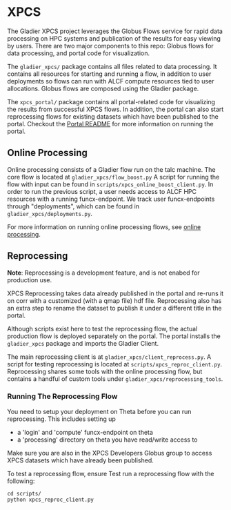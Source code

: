 # XPCS

The Gladier XPCS project leverages the Globus Flows service for rapid data processing
on HPC systems and publication of the results for easy viewing by users. There are 
two major components to this repo: Globus flows for data processing, and portal code
for visualization.

The ``gladier_xpcs/`` package contains all files related to data processing. It contains
all resources for starting and running a flow, in addition to user deployments so
flows can run with ALCF compute resources tied to user allocations. Globus flows are 
composed using the Gladier package.

The ``xpcs_portal/`` package contains all portal-related code for visualizing the
results from successful XPCS flows. In addition, the portal can also start
reprocessing flows for existing datasets which have been published to the portal.
Checkout the [Portal README](./xpcs_portal/README.md) for more information on running
the portal.

## Online Processing

Online processing consists of a Gladier flow run on the talc machine. The core 
flow is located at `gladier_xpcs/flow_boost.py` A script for running the flow with
input can be found in `scripts/xpcs_online_boost_client.py`. In order to run the previous
script, a user needs access to ALCF HPC resources with a running funcx-endpoint.
We track user funcx-endpoints through "deployments", which can be found in
`gladier_xpcs/deployments.py`. 

For more information on running online processing flows, see [online processing](./scripts/online-processing.md).


## Reprocessing

**Note**: Reprocessing is a development feature, and is not enabed for production use.

XPCS Reprocessing takes data already published in the portal and re-runs it on corr with
a customized (with a qmap file) hdf file. Reprocessing also has an extra step to rename
the dataset to publish it under a different title in the portal. 

Although scripts exist here to test the reprocessing flow, the actual production flow is
deployed separately on the portal. The portal installs the `gladier_xpcs` package and
imports the Gladier Client.

The main reprocessing client is at `gladier_xpcs/client_reprocess.py`. A script for 
testing reprocessing is located at `scripts/xpcs_reproc_client.py`. Reprocessing
shares some tools with the online processing flow, but contains a handful of custom
tools under `gladier_xpcs/reprocessing_tools`.

### Running The Reprocessing Flow

You need to setup your deployment on Theta before you can run reprocessing. This includes
setting up

* a 'login' and 'compute' funcx-endpoint on theta
* a 'processing' directory on theta you have read/write access to

Make sure you are also in the XPCS Developers Globus group to access XPCS datasets which
have already been published.

To test a reprocessing flow, ensure Test run a reprocessing flow with the following:

```
cd scripts/
python xpcs_reproc_client.py
```
